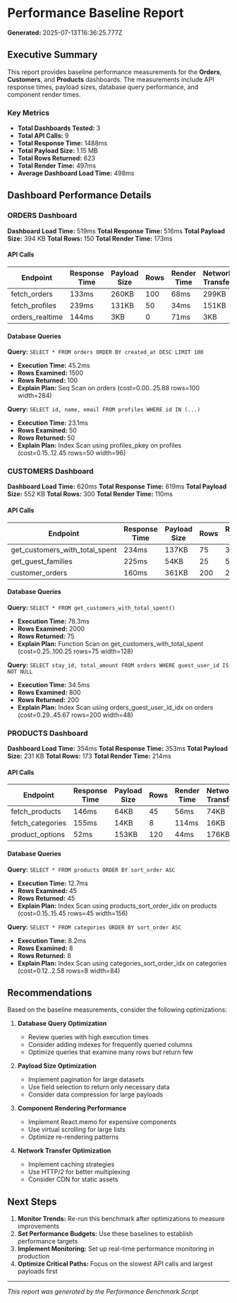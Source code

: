 # Performance Baseline Report

**Generated:** 2025-07-13T16:36:25.777Z

## Executive Summary

This report provides baseline performance measurements for the **Orders**, **Customers**, and **Products** dashboards. The measurements include API response times, payload sizes, database query performance, and component render times.

### Key Metrics
- **Total Dashboards Tested:** 3
- **Total API Calls:** 9
- **Total Response Time:** 1488ms
- **Total Payload Size:** 1.15 MB
- **Total Rows Returned:** 623
- **Total Render Time:** 497ms
- **Average Dashboard Load Time:** 498ms

## Dashboard Performance Details


### ORDERS Dashboard

**Dashboard Load Time:** 519ms
**Total Response Time:** 516ms
**Total Payload Size:** 394 KB
**Total Rows:** 150
**Total Render Time:** 173ms

#### API Calls
| Endpoint | Response Time | Payload Size | Rows | Render Time | Network Transfer |
|----------|---------------|--------------|------|-------------|-----------------|
| fetch_orders | 133ms | 260KB | 100 | 68ms | 299KB |
| fetch_profiles | 239ms | 131KB | 50 | 34ms | 151KB |
| orders_realtime | 144ms | 3KB | 0 | 71ms | 3KB |

#### Database Queries

**Query:** `SELECT * FROM orders ORDER BY created_at DESC LIMIT 100`
- **Execution Time:** 45.2ms
- **Rows Examined:** 1500
- **Rows Returned:** 100
- **Explain Plan:** Seq Scan on orders (cost=0.00..25.88 rows=100 width=284)


**Query:** `SELECT id, name, email FROM profiles WHERE id IN (...)`
- **Execution Time:** 23.1ms
- **Rows Examined:** 50
- **Rows Returned:** 50
- **Explain Plan:** Index Scan using profiles_pkey on profiles (cost=0.15..12.45 rows=50 width=96)



### CUSTOMERS Dashboard

**Dashboard Load Time:** 620ms
**Total Response Time:** 619ms
**Total Payload Size:** 552 KB
**Total Rows:** 300
**Total Render Time:** 110ms

#### API Calls
| Endpoint | Response Time | Payload Size | Rows | Render Time | Network Transfer |
|----------|---------------|--------------|------|-------------|-----------------|
| get_customers_with_total_spent | 234ms | 137KB | 75 | 30ms | 158KB |
| get_guest_families | 225ms | 54KB | 25 | 57ms | 62KB |
| customer_orders | 160ms | 361KB | 200 | 23ms | 415KB |

#### Database Queries

**Query:** `SELECT * FROM get_customers_with_total_spent()`
- **Execution Time:** 78.3ms
- **Rows Examined:** 2000
- **Rows Returned:** 75
- **Explain Plan:** Function Scan on get_customers_with_total_spent (cost=0.25..100.25 rows=75 width=128)


**Query:** `SELECT stay_id, total_amount FROM orders WHERE guest_user_id IS NOT NULL`
- **Execution Time:** 34.5ms
- **Rows Examined:** 800
- **Rows Returned:** 200
- **Explain Plan:** Index Scan using orders_guest_user_id_idx on orders (cost=0.29..45.67 rows=200 width=48)



### PRODUCTS Dashboard

**Dashboard Load Time:** 354ms
**Total Response Time:** 353ms
**Total Payload Size:** 231 KB
**Total Rows:** 173
**Total Render Time:** 214ms

#### API Calls
| Endpoint | Response Time | Payload Size | Rows | Render Time | Network Transfer |
|----------|---------------|--------------|------|-------------|-----------------|
| fetch_products | 146ms | 64KB | 45 | 56ms | 74KB |
| fetch_categories | 155ms | 14KB | 8 | 114ms | 16KB |
| product_options | 52ms | 153KB | 120 | 44ms | 176KB |

#### Database Queries

**Query:** `SELECT * FROM products ORDER BY sort_order ASC`
- **Execution Time:** 12.7ms
- **Rows Examined:** 45
- **Rows Returned:** 45
- **Explain Plan:** Index Scan using products_sort_order_idx on products (cost=0.15..15.45 rows=45 width=156)


**Query:** `SELECT * FROM categories ORDER BY sort_order ASC`
- **Execution Time:** 8.2ms
- **Rows Examined:** 8
- **Rows Returned:** 8
- **Explain Plan:** Index Scan using categories_sort_order_idx on categories (cost=0.12..2.58 rows=8 width=84)



## Recommendations

Based on the baseline measurements, consider the following optimizations:

1. **Database Query Optimization**
   - Review queries with high execution times
   - Consider adding indexes for frequently queried columns
   - Optimize queries that examine many rows but return few

2. **Payload Size Optimization**
   - Implement pagination for large datasets
   - Use field selection to return only necessary data
   - Consider data compression for large payloads

3. **Component Rendering Performance**
   - Implement React.memo for expensive components
   - Use virtual scrolling for large lists
   - Optimize re-rendering patterns

4. **Network Transfer Optimization**
   - Implement caching strategies
   - Use HTTP/2 for better multiplexing
   - Consider CDN for static assets

## Next Steps

1. **Monitor Trends:** Re-run this benchmark after optimizations to measure improvements
2. **Set Performance Budgets:** Use these baselines to establish performance targets
3. **Implement Monitoring:** Set up real-time performance monitoring in production
4. **Optimize Critical Paths:** Focus on the slowest API calls and largest payloads first

---
*This report was generated by the Performance Benchmark Script*
